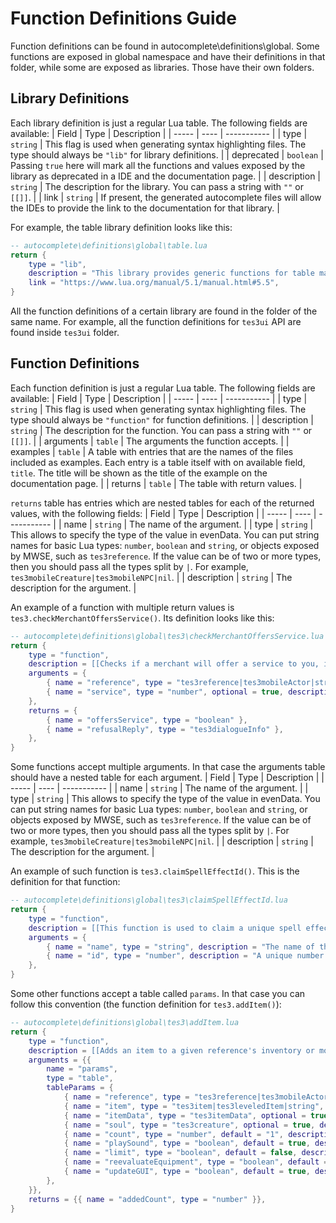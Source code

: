 # Function Definitions Guide

Function definitions can be found in autocomplete\definitions\global. Some functions are exposed in global namespace and have their definitions in that folder, while some are exposed as libraries. Those have their own folders.


## Library Definitions

Each library definition is just a regular Lua table. The following fields are available:
| Field | Type | Description |
| ----- | ---- | ----------- |
| type  | `string` |  This flag is used when generating syntax highlighting files. The type should always be `"lib"` for library definitions. |
| deprecated | `boolean` | Passing `true` here will mark all the functions and values exposed by the library as deprecated in a IDE and the documentation page. |
| description | `string` | The description for the library. You can pass a string with `""` or `[[]]`. |
| link | `string` | If present, the generated autocomplete files will allow the IDEs to provide the link to the documentation for that library. |

For example, the table library definition looks like this:

```Lua
-- autocomplete\definitions\global\table.lua
return {
	type = "lib",
	description = "This library provides generic functions for table manipulation. It provides all its functions inside the table table.",
	link = "https://www.lua.org/manual/5.1/manual.html#5.5",
}
```

All the function definitions of a certain library are found in the folder of the same name. For example, all the function definitions for `tes3ui` API are found inside `tes3ui` folder.


## Function Definitions

Each function definition is just a regular Lua table. The following fields are available:
| Field | Type | Description |
| ----- | ---- | ----------- |
| type  | `string` |  This flag is used when generating syntax highlighting files. The type should always be `"function"` for function definitions. |
| description | `string` | The description for the function. You can pass a string with `""` or `[[]]`. |
| arguments | `table` | The arguments the function accepts. |
| examples | `table` | A table with entries that are the names of the files included as examples. Each entry is a table itself with on available field, `title`. The title will be shown as the title of the example on the documentation page. |
| returns | `table` | The table with return values. |

`returns` table has entries which are nested tables for each of the returned values, with the following fields:
| Field | Type | Description |
| ----- | ---- | ----------- |
| name  | `string` | The name of the argument. |
| type  | `string` | This allows to specify the type of the value in evenData. You can put string names for basic Lua types: `number`, `boolean` and `string`, or objects exposed by MWSE, such as `tes3reference`. If the value can be of two or more types, then you should pass all the types split by `|`. For example, `tes3mobileCreature|tes3mobileNPC|nil`. |
| description | `string` | The description for the argument. |

An example of a function with multiple return values is `tes3.checkMerchantOffersService()`. Its definition looks like this:
```Lua
-- autocomplete\definitions\global\tes3\checkMerchantOffersService.lua
return {
	type = "function",
	description = [[Checks if a merchant will offer a service to you, including dialogue checks like disposition and faction membership. A specific service can be checked, or if no service is given, a generic dialogue check is made. If the service is refused, the dialogue reply for the refusal may also be returned (it may be nil, as there may not always be a reply available).]],
	arguments = {
		{ name = "reference", type = "tes3reference|tes3mobileActor|string" },
		{ name = "service", type = "number", optional = true, description = "The specific service to check for availability. Uses the [`tes3.merchantService`](https://mwse.github.io/MWSE/references/merchant-service-types/) constants." },
	},
	returns = {
		{ name = "offersService", type = "boolean" },
		{ name = "refusalReply", type = "tes3dialogueInfo" },
	},
}
```


Some functions accept multiple arguments. In that case the arguments table should have a nested table for each argument.
| Field | Type | Description |
| ----- | ---- | ----------- |
| name  | `string` | The name of the argument. |
| type  | `string` | This allows to specify the type of the value in evenData. You can put string names for basic Lua types: `number`, `boolean` and `string`, or objects exposed by MWSE, such as `tes3reference`. If the value can be of two or more types, then you should pass all the types split by `|`. For example, `tes3mobileCreature|tes3mobileNPC|nil`. |
| description | `string` | The description for the argument. |

An example of such function is `tes3.claimSpellEffectId()`. This is the definition for that function:

```Lua
-- autocomplete\definitions\global\tes3\claimSpellEffectId.lua
return {
	type = "function",
	description = [[This function is used to claim a unique spell effect name and id. This is needed before actually creating a new effect by calling `tes3.addMagicEffect()`. A claimed effect id is then available as: `tes3.effect.effectName` (just like any other spell effect). For examples of this function in practice see [`tes3.addMagicEffect()`](https://mwse.github.io/MWSE/apis/tes3/#tes3addmagiceffect) example.]],
	arguments = {
		{ name = "name", type = "string", description = "The name of the new spell effect. Must be unique. An error will be thrown if it's non-unique." },
		{ name = "id", type = "number", description = "A unique number representing the new spell effect. An error will be thrown if it's non-unique." },
	},
}
```

Some other functions accept a table called `params`. In that case you can follow this convention (the function definition for `tes3.addItem()`):

```Lua
-- autocomplete\definitions\global\tes3\addItem.lua
return {
	type = "function",
	description = [[Adds an item to a given reference's inventory or mobile's inventory.]],
	arguments = {{
		name = "params",
		type = "table",
		tableParams = {
			{ name = "reference", type = "tes3reference|tes3mobileActor|string", description = "Who to give items to." },
			{ name = "item", type = "tes3item|tes3leveledItem|string", description = "The item to add. If a leveled item is passed, it will be resolved and added." },
			{ name = "itemData", type = "tes3itemData", optional = true, description = "The item data for the item." },
			{ name = "soul", type = "tes3creature", optional = true, description = "For creating filled soul gems." },
			{ name = "count", type = "number", default = "1", description = "The maximum number of items to add." },
			{ name = "playSound", type = "boolean", default = true, description = "If false, the up/down sound for the item won't be played." },
			{ name = "limit", type = "boolean", default = false, description = "If false, items can be placed into containers that shouldn't normally be allowed. This includes organic containers, and containers that are full." },
			{ name = "reevaluateEquipment", type = "boolean", default = true, description = "If true, and the item added is armor, clothing, or a weapon, the actor will reevaluate its equipment choices to see if the new item is worth equipping. This does not affect the player." },
			{ name = "updateGUI", type = "boolean", default = true, description = "If false, the function won't manually resync the player's GUI state. This can result in some optimizations, though [`tes3ui.forcePlayerInventoryUpdate()`](https://mwse.github.io/MWSE/apis/tes3ui/#tes3uiforceplayerinventoryupdate) must manually be called after all inventory updates are finished." },
		},
	}},
	returns = {{ name = "addedCount", type = "number" }},
}
```
